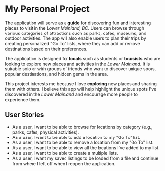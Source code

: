 # My Personal Project
The application will serve as a **guide** for discovering fun and interesting places to visit in the *Lower Mainland, BC*. Users can browse through various categories of attractions such as parks, cafes, museums, and outdoor activities. The app will also enable users to plan their trips by creating personalized "Go To" lists, where they can add or remove destinations based on their preferences.

The application is designed for **locals** such as students or **toursists** who are looking to explore new places and activities in the *Lower Mainland*. It is suitable solo or with groups of friends who want to discover unique spots, popular destinations, and hidden gems in the area.

This project interests me because I love **exploring** new places and sharing them with others. I believe this app will help highlight the unique spots I've discovered in the *Lower Mainland* and encourage more people to experience them.

## User Stories

- As a user, I want to be able to browse for locations by category (e.g., parks, cafes, physical activities).
- As a user, I want to be able to add a location to my "Go To" list.
- As a user, I want to be able to remove a location from my "Go To" list.
- As a user, I want to be able to view all the locations I’ve added to my list.
- As a user, I want to be able to create a multiple lists.
- As a user, I want my saved listings to be loaded from a file and continue from where I left off when I reopen the application.
 
